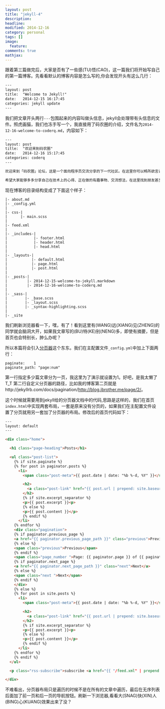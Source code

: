 ```yaml
---
layout: post
title: "jekyll-4"
description: 
headline: 
modified: 2014-12-16
category: personal
tags: []
image: 
  feature: 
comments: true
mathjax: 
---
```


跟着第三篇做完后，大家是否有了一些感(TU)悟(CAO)，这一篇我们将开始写自己的第一篇博客。先看看默认的博客内容是怎么写的,你会发现开头有这么几行：

```html
---
layout: post
title:  "Welcome to Jekyll!"
date:   2014-12-15 16:17:45
categories: jekyll update
---
```
我们把文章开头两行`---`包围起来的内容叫做头信息，jekyll会处理带有头信息的文件。照虎画猫，我们也冻手写一个，我直接用了码农圈的介绍，文件名为`2014-12-16-welcome-to-coderq.md`，内容如下：

```html
---
layout: post
title:  "欢迎来到码农圈"
date:   2014-12-16 15:17:45
categories: coderq
---

欢迎来到「码农圈」论坛，这是一个面向程序员交流分享的下一代社区。在这里你可以畅所欲言诸如技术、人生、梦想乃至情感。

希望大家能够多多分享自己在技术上的心得、正在做的有趣事物、交流想法，在这里找到朋友甚至新的机会。最重要的是，在这一切的过程中，保持对他人的友善。
```

现在博客的目录结构变成了下面这个样子：

```
|- about.md
|- _config.yml
|
|- css-|
|      |- main.scss
|
|- feed.xml
|
|- _includes-|
|            |- footer.html
|            |- header.html
|            |- head.html
|
|- _layouts-|
|           |- default.html
|           |- page.html
|           |- post.html
|
|- _posts-|
|         |- 2014-12-15-welcome-to-jekyll.markdown
|         |- 2014-12-16-welcome-to-coderq.md
|
|- _sass-|
|        |- _base.scss
|        |- _layout.scss
|        |- _syntax-highlighting.scss
|
|- _site
```

我们刷新浏览器看一下，嘿，有了！看到这里有(WANG)远(XIANG)见(ZHENG)的同学就会脑洞大开，如果我文章写的(BU)特(KE)别(NENG)多，即使有摘要，但是首页也会特别长，肿么办呢？

所以本篇将会引入[分页器][1]这个东东。我们在主配置文件`_config.yml`中加上下面两行：

```
paginate:    1
paginate_path: "page:num"
```

第一行指定多少篇文章分为一页，我这里为了演示就设置为1。好吧，是我太懒了T\_T
第二行自定义分页器的路径，比如我的博客第二页就是http://jekyllrb.com/docs/pagination/<http://blog.ibrother.me/page/2/>。

这个时候就需要用到jekyll给的分页器文档中的代码,思路是这样的，我们在首页`index.html`中实现两套布局，一套是原来没有分页的，如果我们在主配置文件设置了分页就用另一套加了分页器的布局。修改后的首页代码如下：

```html
---
layout: default
---

<div class="home">

  <h1 class="page-heading">Posts</h1>

  <ul class="post-list">
    {% if site.paginate %}
    {% for post in paginator.posts %}
      <li>
        <span class="post-meta">{{ post.date | date: "%b %-d, %Y" }}</span>

        <h2>
          <a class="post-link" href="{{ post.url | prepend: site.baseurl }}">{{ post.title }}</a>
        </h2>
        {% if site.excerpt_separator %}
        <p>{{ post.excerpt }}<p>
        {% else %}
        <p>{{ post.content }}</p>
        {% endif %}
      </li>
    {% endfor %}
    <div class="pagination">
    {% if paginator.previous_page %}
    <a href="{{ paginator.previous_page_path }}" class="previous">Previous</a>
    {% else %}
    <span class="previous">Previous</span>
    {% endif %}
    <span class="page_number ">Page: {{ paginator.page }} of {{ paginator.total_pages }}</span>
    {% if paginator.next_page %}
    <a href="{{ paginator.next_page_path }}" class="next">Next</a>
    {% else %}
    <span class="next ">Next</span>
    {% endif %}
    </div>
    {% else %}
    {% for post in site.posts %}
      <li>
        <span class="post-meta">{{ post.date | date: "%b %-d, %Y" }}</span>

        <h2>
          <a class="post-link" href="{{ post.url | prepend: site.baseurl }}">{{ post.title }}</a>
        </h2>
        {% if site.excerpt_separator %}
        <p>{{ post.excerpt }}<p>
        {% else %}
        <p>{{ post.content }}</p>
        {% endif %}
      </li>
    {% endfor %}
    {% endif %}
  </ul>

  <p class="rss-subscribe">subscribe <a href="{{ "/feed.xml" | prepend: site.baseurl }}">via RSS</a></p>

</div>
```

不难看出，分页器布局只是遍历的时候不是在所有的文章中遍历，最后在无序列表后面加了前一页和后一页的导航按钮。刷新一下浏览器,看看大(SNAG)快(XIN)人(BING)心(KUANG)效果出来了没？

[1]: http://jekyllrb.com/docs/pagination/

